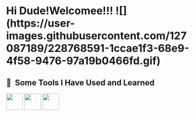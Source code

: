 <h1 color="blue"> Hi Dude!Welcomee!!!
![](https://user-images.githubusercontent.com/127087189/228768591-1ccae1f3-68e9-4f58-9476-97a19b0466fd.gif)


<h2> 🚀 &nbsp;Some Tools I Have Used and Learned</h2>
<p aling="left">
<img src="https://cdn.jsdelivr.net/gh/devicons/devicon/icons/csharp/csharp-original.svg"height="45" width="45" />
<img src="https://cdn.jsdelivr.net/gh/devicons/devicon/icons/dotnetcore/dotnetcore-original.svg"height="45" width="45"/>
<img src="https://cdn.jsdelivr.net/gh/devicons/devicon/icons/visualstudio/visualstudio-plain.svg"  height="45" width="45"/>

          
          
                  
          
   </p>       
          
          

